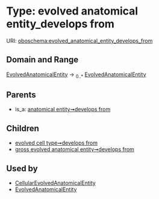 
# Type: evolved anatomical entity_develops from




URI: [oboschema:evolved_anatomical_entity_develops_from](http://purl.obolibrary.org/oboschema/evolved_anatomical_entity_develops_from)


## Domain and Range

[EvolvedAnatomicalEntity](EvolvedAnatomicalEntity.md) ->  <sub>0..*</sub> [EvolvedAnatomicalEntity](EvolvedAnatomicalEntity.md)

## Parents

 *  is_a: [anatomical entity➞develops from](anatomical_entity_develops_from.md)

## Children

 *  [evolved cell type➞develops from](evolved_cell_type_develops_from.md)
 *  [gross evolved anatomical entity➞develops from](gross_evolved_anatomical_entity_develops_from.md)

## Used by

 * [CellularEvolvedAnatomicalEntity](CellularEvolvedAnatomicalEntity.md)
 * [EvolvedAnatomicalEntity](EvolvedAnatomicalEntity.md)
